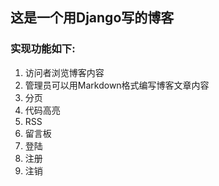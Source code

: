 ## 这是一个用Django写的博客
### 实现功能如下:
1. 访问者浏览博客内容
2. 管理员可以用Markdown格式编写博客文章内容
3. 分页
4. 代码高亮
5. RSS
6. 留言板
7. 登陆
8. 注册
9. 注销
